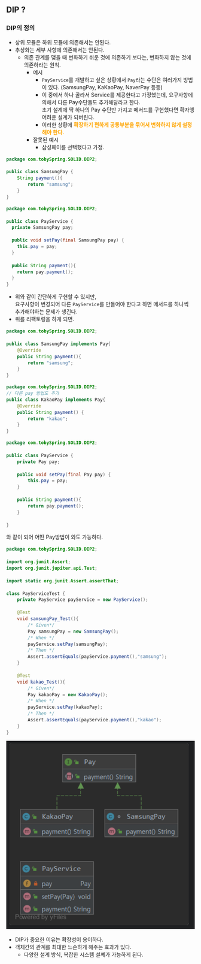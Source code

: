 ## DIP ?
### DIP의 정의
- 상위 모듈은 하위 모듈에 의존해서는 안된다.
- 추상화는 세부 사항에 의존해서는 안된다.
  - 의존 관계를 맺을 때 변화하기 쉬운 것에 의존하기 보다는, 변화하지 않는 것에 의존하라는 원칙.
    - 예시
      - `PayService`를 개발하고 싶은 상황에서 `Pay`라는 수단은 여러가지 방법이 있다. (SamsungPay, KaKaoPay, NaverPay 등등)
      - 이 중에서 하나 골라서 Service를 제공한다고 가정했는데, 요구사항에 의해서 다른 Pay수단들도 추가해달라고 한다.  
      초기 설계에 딱 하나의 Pay 수단만 가지고 메서드를 구현했다면 확자엥 어려운 설계가 되버린다.
      - 이러한 상황에 <b style="color: orange"> 확장하기 편하게 공통부분을 묶어서 변화하지 않게 설정해야 한다.</b>
    - 잘못된 예시
      - 삼성페이를 선택했다고 가정.      
```java
package com.tobySpring.SOLID.DIP2;

public class SamsungPay {
    String payment(){
        return "samsung";
    }
}
```
```java
package com.tobySpring.SOLID.DIP2;

public class PayService {
  private SamsungPay pay;

  public void setPay(final SamsungPay pay) {
    this.pay = pay;
  }

  public String payment(){
    return pay.payment();
  }
}
```
  - 위와 같이 간단하게 구현할 수 있지만,  
  요구사항이 변경되어 다른 `PayService`를 만들어야 한다고 하면 메서드를 하나씩 추가해야하는 문제가 생긴다.
  - 위를 리팩토링을 하게 되면.
```java
package com.tobySpring.SOLID.DIP2;

public class SamsungPay implements Pay{
    @Override
    public String payment(){
        return "samsung";
    }
}
```
```java
package com.tobySpring.SOLID.DIP2;
// 다른 pay 방법도 추가
public class KakaoPay implements Pay{
    @Override
    public String payment() {
        return "kakao";
    }
}
```
```java
package com.tobySpring.SOLID.DIP2;

public class PayService {
    private Pay pay;

    public void setPay(final Pay pay) {
        this.pay = pay;
    }

    public String payment(){
        return pay.payment();
    }

}
```
와 같이 되어 어떤 Pay방법이 와도 가능하다.

```java
package com.tobySpring.SOLID.DIP2;

import org.junit.Assert;
import org.junit.jupiter.api.Test;

import static org.junit.Assert.assertThat;

class PayServiceTest {
    private PayService payService = new PayService();

    @Test
    void samsungPay_Test(){
        /* Given*/
        Pay samsungPay = new SamsungPay();
        /* When */
        payService.setPay(samsungPay);
        /* Then */
        Assert.assertEquals(payService.payment(),"samsung");
    }

    @Test
    void kakao_Test(){
        /* Given*/
        Pay kakaoPay = new KakaoPay();
        /* When */
        payService.setPay(kakaoPay);
        /* Then */
        Assert.assertEquals(payService.payment(),"kakao");
    }
}
```

![img_1.png](img_1.png)
- DIP가 중요한 이유는 확장성이 용이하다.
- 객체간의 관계를 최대한 느슨하게 해주는 효과가 있다.
  - 다양한 설계 방식, 복잡한 시스템 설꼐가 가능하게 된다.